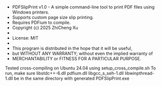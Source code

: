  * PDFSlipPrint v1.0	- A simple command-line tool to print PDF files using Windows printers.
 * Supports custom page size slip printing.
 * Requires PDFium to compile.
 * Copyright (c) 2025 ZhiCheng Xu
 * 
 * License: MIT
 * 
 * This program is distributed in the hope that it will be useful,
 * but WITHOUT ANY WARRANTY; without even the implied warranty of
 * MERCHANTABILITY or FITNESS FOR A PARTICULAR PURPOSE. 

Tested cross-compiling on Ubuntu 24.04 using setup_cross_compile.sh
To run, make sure libstdc++-6.dll   pdfium.dll   libgcc_s_seh-1.dll  libwinpthread-1.dll  be in the same directory with generated PDFSlipPrint.exe

